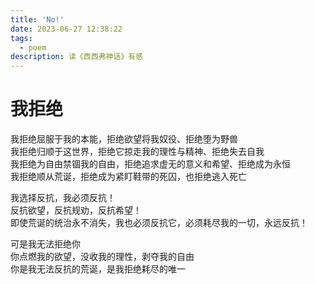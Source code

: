 ```yaml
---
title: 'No!'
date: 2023-06-27 12:38:22
tags:
  - poem
description: 读《西西弗神话》有感
---
```

# 我拒绝

我拒绝屈服于我的本能，拒绝欲望将我奴役、拒绝堕为野兽</br>
我拒绝归顺于这世界，拒绝它掠走我的理性与精神、拒绝失去自我</br>
我拒绝为自由禁锢我的自由，拒绝追求虚无的意义和希望、拒绝成为永恒</br>
我拒绝顺从荒诞，拒绝成为紧盯鞋带的死囚，也拒绝逃入死亡</br>

我选择反抗，我必须反抗！</br>
反抗欲望，反抗规劝，反抗希望！</br>
即使荒诞的统治永不消失，我也必须反抗它，必须耗尽我的一切，永远反抗！</br>

可是我无法拒绝你</br>
你点燃我的欲望，没收我的理性，剥夺我的自由</br>
你是我无法反抗的荒诞，是我拒绝耗尽的唯一</br>

